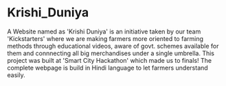 # Krishi_Duniya

A Website named as 'Krishi Duniya' is an initiative taken by our team 'Kickstarters' where we are making farmers more oriented to farming methods through educational videos, aware of govt. schemes available for them and connnecting all big merchandises under a single umbrella. 
This project was built at 'Smart City Hackathon' which made us to finals!
The complete webpage is build in Hindi language to let farmers understand easily.
